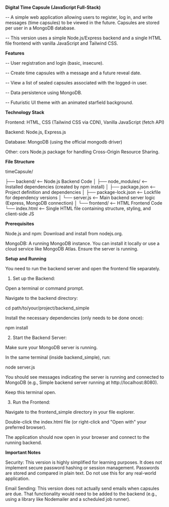 **Digital Time Capsule (JavaScript Full-Stack)**

-- A simple web application allowing users to register, log in, and write messages (time capsules) to be viewed in the future. Capsules are stored per user in a MongoDB database.

-- This version uses a simple Node.js/Express backend and a single HTML file frontend with vanilla JavaScript and Tailwind CSS.


**Features**

-- User registration and login (basic, insecure).

-- Create time capsules with a message and a future reveal date.

-- View a list of sealed capsules associated with the logged-in user.

-- Data persistence using MongoDB.

-- Futuristic UI theme with an animated starfield background.


**Technology Stack**

Frontend: HTML, CSS (Tailwind CSS via CDN), Vanilla JavaScript (fetch API)

Backend: Node.js, Express.js

Database: MongoDB (using the official mongodb driver)

Other: cors Node.js package for handling Cross-Origin Resource Sharing.


**File Structure**

timeCapsule/

├── backend/ <-- Node.js Backend Code
│ ├── node_modules/ <-- Installed dependencies (created by npm install)
│ ├── package.json <-- Project definition and dependencies
│ ├── package-lock.json <-- Lockfile for dependency versions
│ └── server.js <-- Main backend server logic (Express, MongoDB connection)
│
└── frontend/ <-- HTML Frontend Code
└── index.html <-- Single HTML file containing structure, styling, and client-side JS


**Prerequisites**

Node.js and npm: Download and install from nodejs.org.

MongoDB: A running MongoDB instance. You can install it locally or use a cloud service like MongoDB Atlas. Ensure the server is running.


**Setup and Running**

You need to run the backend server and open the frontend file separately.

1. Set up the Backend:

Open a terminal or command prompt.

Navigate to the backend directory:

cd path/to/your/project/backend_simple

Install the necessary dependencies (only needs to be done once):

npm install

2. Start the Backend Server:

Make sure your MongoDB server is running.

In the same terminal (inside backend_simple), run:

node server.js

You should see messages indicating the server is running and connected to MongoDB (e.g., Simple backend server running at http://localhost:8080).

Keep this terminal open.

3. Run the Frontend:

Navigate to the frontend_simple directory in your file explorer.

Double-click the index.html file (or right-click and "Open with" your preferred browser).

The application should now open in your browser and connect to the running backend.


**Important Notes**

Security: This version is highly simplified for learning purposes. It does not implement secure password hashing or session management. Passwords are stored and compared in plain text. Do not use this for any real-world application.

Email Sending: This version does not actually send emails when capsules are due. That functionality would need to be added to the backend (e.g., using a library like Nodemailer and a scheduled job runner).


